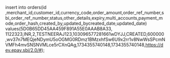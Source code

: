 insert into orders(id ,merchant_id,customer_id,currency_code,order_amount,order_ref_number,sbi_order_ref_number,status,other_details,expiry,multi_accounts,payment_mode,order_hash,created_by,updated_bycreated_date,updated_date) values(5D0B65DD45AA459F891A55E0AAAB8A33,
1122323,INR,2,TESTNEERAJ123,103096577281661wDYJJ,CREATED,600000,wv37n7MEQjeNDymU5oOGMG0RDmz1BMzxhfSw6U9x2rr1v8NwWsSPcmNVMFh4mvSNSNVMLce5rCXnQAg,1734355740148,1734355740148,https://dev.epay.sbi/2.0/#);
